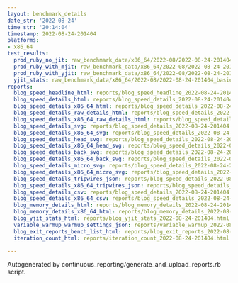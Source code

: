 ```yaml
---
layout: benchmark_details
date_str: '2022-08-24'
time_str: '20:14:04'
timestamp: 2022-08-24-201404
platforms:
- x86_64
test_results:
  prod_ruby_no_jit: raw_benchmark_data/x86_64/2022-08/2022-08-24-201404_basic_benchmark_prod_ruby_no_jit.json
  prod_ruby_with_mjit: raw_benchmark_data/x86_64/2022-08/2022-08-24-201404_basic_benchmark_prod_ruby_with_mjit.json
  prod_ruby_with_yjit: raw_benchmark_data/x86_64/2022-08/2022-08-24-201404_basic_benchmark_prod_ruby_with_yjit.json
  yjit_stats: raw_benchmark_data/x86_64/2022-08/2022-08-24-201404_basic_benchmark_yjit_stats.json
reports:
  blog_speed_headline_html: reports/blog_speed_headline_2022-08-24-201404.html
  blog_speed_details_html: reports/blog_speed_details_2022-08-24-201404.html
  blog_speed_details_x86_64_html: reports/blog_speed_details_2022-08-24-201404.x86_64.html
  blog_speed_details_raw_details_html: reports/blog_speed_details_2022-08-24-201404.raw_details.html
  blog_speed_details_x86_64_raw_details_html: reports/blog_speed_details_2022-08-24-201404.x86_64.raw_details.html
  blog_speed_details_svg: reports/blog_speed_details_2022-08-24-201404.svg
  blog_speed_details_x86_64_svg: reports/blog_speed_details_2022-08-24-201404.x86_64.svg
  blog_speed_details_head_svg: reports/blog_speed_details_2022-08-24-201404.head.svg
  blog_speed_details_x86_64_head_svg: reports/blog_speed_details_2022-08-24-201404.x86_64.head.svg
  blog_speed_details_back_svg: reports/blog_speed_details_2022-08-24-201404.back.svg
  blog_speed_details_x86_64_back_svg: reports/blog_speed_details_2022-08-24-201404.x86_64.back.svg
  blog_speed_details_micro_svg: reports/blog_speed_details_2022-08-24-201404.micro.svg
  blog_speed_details_x86_64_micro_svg: reports/blog_speed_details_2022-08-24-201404.x86_64.micro.svg
  blog_speed_details_tripwires_json: reports/blog_speed_details_2022-08-24-201404.tripwires.json
  blog_speed_details_x86_64_tripwires_json: reports/blog_speed_details_2022-08-24-201404.x86_64.tripwires.json
  blog_speed_details_csv: reports/blog_speed_details_2022-08-24-201404.csv
  blog_speed_details_x86_64_csv: reports/blog_speed_details_2022-08-24-201404.x86_64.csv
  blog_memory_details_html: reports/blog_memory_details_2022-08-24-201404.html
  blog_memory_details_x86_64_html: reports/blog_memory_details_2022-08-24-201404.x86_64.html
  blog_yjit_stats_html: reports/blog_yjit_stats_2022-08-24-201404.html
  variable_warmup_warmup_settings_json: reports/variable_warmup_2022-08-24-201404.warmup_settings.json
  blog_exit_reports_bench_list_html: reports/blog_exit_reports_2022-08-24-201404.bench_list.html
  iteration_count_html: reports/iteration_count_2022-08-24-201404.html

---
```

Autogenerated by continuous_reporting/generate_and_upload_reports.rb script.
